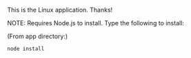 This is the Linux application. Thanks!

NOTE: Requires Node.js to install. Type the following to install:

(From app directory:)

```
node install
```

